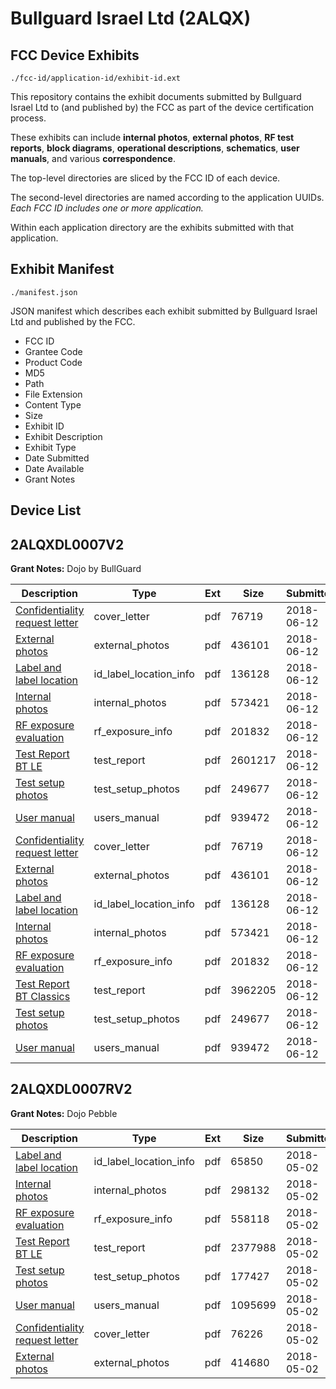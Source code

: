 # Bullguard Israel Ltd (2ALQX)
## FCC Device Exhibits

```
./fcc-id/application-id/exhibit-id.ext
```

This repository contains the exhibit documents submitted by Bullguard Israel Ltd to (and published by) the FCC as part of the device certification process.

These exhibits can include **internal photos**, **external photos**, **RF test reports**, **block diagrams**, **operational descriptions**, **schematics**, **user manuals**, and various **correspondence**.

The top-level directories are sliced by the FCC ID of each device.

The second-level directories are named according to the application UUIDs. *Each FCC ID includes one or more application.*

Within each application directory are the exhibits submitted with that application. 

## Exhibit Manifest

```
./manifest.json
```

JSON manifest which describes each exhibit submitted by Bullguard Israel Ltd and published by the FCC.

- FCC ID
- Grantee Code
- Product Code
- MD5
- Path
- File Extension
- Content Type
- Size
- Exhibit ID
- Exhibit Description
- Exhibit Type
- Date Submitted
- Date Available
- Grant Notes

## Device List
## 2ALQXDL0007V2
**Grant Notes:** Dojo by BullGuard

| Description | Type | Ext | Size | Submitted | Available |
| ----------- | ---- | --- | ---- | --------- | --------- |
| [Confidentiality request letter](2ALQXDL0007V2/064303fc4f63d8791b9406c56d9aefee/3884150.pdf) | cover_letter | pdf | 76719 | 2018-06-12 | 2018-06-12 |
| [External photos](2ALQXDL0007V2/064303fc4f63d8791b9406c56d9aefee/3884151.pdf) | external_photos | pdf | 436101 | 2018-06-12 | 2018-06-12 |
| [Label and label location](2ALQXDL0007V2/064303fc4f63d8791b9406c56d9aefee/3884153.pdf) | id_label_location_info | pdf | 136128 | 2018-06-12 | 2018-06-12 |
| [Internal photos](2ALQXDL0007V2/064303fc4f63d8791b9406c56d9aefee/3884152.pdf) | internal_photos | pdf | 573421 | 2018-06-12 | 2018-06-12 |
| [RF exposure evaluation](2ALQXDL0007V2/064303fc4f63d8791b9406c56d9aefee/3884155.pdf) | rf_exposure_info | pdf | 201832 | 2018-06-12 | 2018-06-12 |
| [Test Report BT LE](2ALQXDL0007V2/064303fc4f63d8791b9406c56d9aefee/3884181.pdf) | test_report | pdf | 2601217 | 2018-06-12 | 2018-06-12 |
| [Test setup photos](2ALQXDL0007V2/064303fc4f63d8791b9406c56d9aefee/3884158.pdf) | test_setup_photos | pdf | 249677 | 2018-06-12 | 2018-06-12 |
| [User manual](2ALQXDL0007V2/064303fc4f63d8791b9406c56d9aefee/3884159.pdf) | users_manual | pdf | 939472 | 2018-06-12 | 2018-06-12 |
| [Confidentiality request letter](2ALQXDL0007V2/62aea4f20393591149517e7971b93d0d/3884150.pdf) | cover_letter | pdf | 76719 | 2018-06-12 | 2018-06-12 |
| [External photos](2ALQXDL0007V2/62aea4f20393591149517e7971b93d0d/3884151.pdf) | external_photos | pdf | 436101 | 2018-06-12 | 2018-06-12 |
| [Label and label location](2ALQXDL0007V2/62aea4f20393591149517e7971b93d0d/3884153.pdf) | id_label_location_info | pdf | 136128 | 2018-06-12 | 2018-06-12 |
| [Internal photos](2ALQXDL0007V2/62aea4f20393591149517e7971b93d0d/3884152.pdf) | internal_photos | pdf | 573421 | 2018-06-12 | 2018-06-12 |
| [RF exposure evaluation](2ALQXDL0007V2/62aea4f20393591149517e7971b93d0d/3884155.pdf) | rf_exposure_info | pdf | 201832 | 2018-06-12 | 2018-06-12 |
| [Test Report BT Classics](2ALQXDL0007V2/62aea4f20393591149517e7971b93d0d/3884157.pdf) | test_report | pdf | 3962205 | 2018-06-12 | 2018-06-12 |
| [Test setup photos](2ALQXDL0007V2/62aea4f20393591149517e7971b93d0d/3884158.pdf) | test_setup_photos | pdf | 249677 | 2018-06-12 | 2018-06-12 |
| [User manual](2ALQXDL0007V2/62aea4f20393591149517e7971b93d0d/3884159.pdf) | users_manual | pdf | 939472 | 2018-06-12 | 2018-06-12 |
## 2ALQXDL0007RV2
**Grant Notes:** Dojo Pebble

| Description | Type | Ext | Size | Submitted | Available |
| ----------- | ---- | --- | ---- | --------- | --------- |
| [Label and label location](2ALQXDL0007RV2/151838f1d077ac725ae1ad2164e40eeb/3836696.pdf) | id_label_location_info | pdf | 65850 | 2018-05-02 | 2018-05-02 |
| [Internal photos](2ALQXDL0007RV2/151838f1d077ac725ae1ad2164e40eeb/3836695.pdf) | internal_photos | pdf | 298132 | 2018-05-02 | 2018-05-02 |
| [RF exposure evaluation](2ALQXDL0007RV2/151838f1d077ac725ae1ad2164e40eeb/3836698.pdf) | rf_exposure_info | pdf | 558118 | 2018-05-02 | 2018-05-02 |
| [Test Report BT LE](2ALQXDL0007RV2/151838f1d077ac725ae1ad2164e40eeb/3836700.pdf) | test_report | pdf | 2377988 | 2018-05-02 | 2018-05-02 |
| [Test setup photos](2ALQXDL0007RV2/151838f1d077ac725ae1ad2164e40eeb/3836701.pdf) | test_setup_photos | pdf | 177427 | 2018-05-02 | 2018-05-02 |
| [User manual](2ALQXDL0007RV2/151838f1d077ac725ae1ad2164e40eeb/3836702.pdf) | users_manual | pdf | 1095699 | 2018-05-02 | 2018-05-02 |
| [Confidentiality request letter](2ALQXDL0007RV2/151838f1d077ac725ae1ad2164e40eeb/3836693.pdf) | cover_letter | pdf | 76226 | 2018-05-02 | 2018-05-02 |
| [External photos](2ALQXDL0007RV2/151838f1d077ac725ae1ad2164e40eeb/3836694.pdf) | external_photos | pdf | 414680 | 2018-05-02 | 2018-05-02 |
